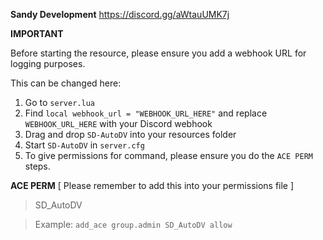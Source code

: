 **Sandy Development**
https://discord.gg/aWtauUMK7j


**IMPORTANT**

Before starting the resource, please ensure you add a webhook URL for logging purposes.

This can be changed here:

1. Go to `server.lua`
2. Find `local webhook_url = "WEBHOOK_URL_HERE"` and replace `WEBHOOK_URL_HERE` with your Discord webhook
3. Drag and drop `SD-AutoDV` into your resources folder
4. Start `SD-AutoDV` in `server.cfg`
5. To give permissions for command, please ensure you do the `ACE PERM` steps.

**ACE PERM** [ Please remember to add this into your permissions file ]

> SD_AutoDV

> Example: `add_ace group.admin SD_AutoDV allow`
